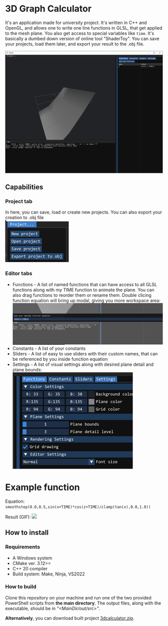 # 3D Graph Calculator
It's an application made for university project. It's written in C++ and OpenGL, and allows one to write one line functions in GLSL, that get applied to the mesh plane. You also get access to special variables like `time`. It's basically a dumbed down version of online tool "ShaderToy". You can save your projects, load them later, and export your result to the .obj file.

![](images/view.png)
## Capabilities
### Project tab
In here, you can save, load or create new projects.
You can also export your creation to .obj file\
![](images/project.png)

### Editor tabs
- Functions - A list of named functions that can have access to all GLSL functions along with my TIME function to animate the plane. You can also drag functions to reorder them or rename them. 
Double clicing function equation will bring up modal, giving you more workspace area:
![](images/function_typing.png)
- Constants - A list of your constants
- Sliders - A list of easy to use sliders with their custom names, that can be referenced by you inside function equation
- Settings - A list of visual settings along with desired plane detail and plane bounds:
![](images/settings.png)

# Example function
Equation: `smoothstep(0.0,0.5,sin(x+TIME)*cos(z+TIME)/clamp(tan(x),0.0,1.0))`

Result (GIF):
![](images/example.gif)

## How to install
### Requirements
- A Windows system
- CMake ver. 3.12>=
- C++ 20 compiler
- Build system: Make, Ninja, VS2022
### How to build
Clone this repository on your machine and run one of the two provided PowerShell scripts from **the main directory**.
The output files, along with the executable, should be in *"<MainDir/out/src>"*.

**Alternatively**, you can download built project [3dcalculator.zip](https://github.com/ThinCan/3dgraph/raw/built_binaries/3dcalculator.zip).
